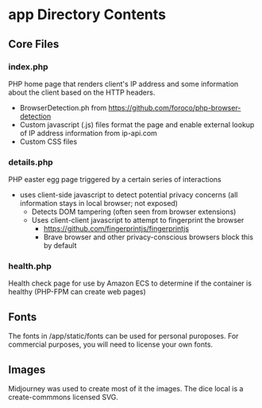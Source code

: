 # app Directory Contents

## Core Files
### index.php
PHP home page that renders client's IP address and some information about the client based on the HTTP headers.
- BrowserDetection.ph from https://github.com/foroco/php-browser-detection
- Custom javascript (.js) files format the page and enable external lookup of IP address information from ip-api.com
- Custom CSS files
### details.php
PHP easter egg page triggered by a certain series of interactions
- uses client-side javascript to detect potential privacy concerns (all information stays in local browser; not exposed)
  - Detects DOM tampering (often seen from browser extensions)
  - Uses client-client javascript to attempt to fingerprint the browser
    - https://github.com/fingerprintjs/fingerprintjs
    - Brave browser and other privacy-conscious browsers block this by default
### health.php
Health check page for use by Amazon ECS to determine if the container is healthy (PHP-FPM can create web pages)
## Fonts
The fonts in /app/static/fonts can be used for personal puroposes. For commercial purposes, you will need to license your own fonts.
## Images
Midjourney was used to create most of it the images. The dice local is a create-commmons licensed SVG.
